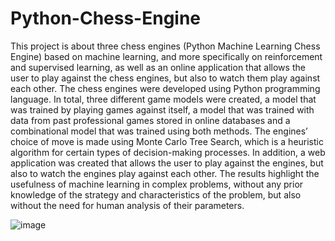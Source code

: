 # Python-Chess-Engine

This project is about three chess engines (Python Machine Learning Chess Engine) based
on machine learning, and more specifically on reinforcement and supervised learning, as
well as an online application that allows the user to play against the chess engines, 
but also to watch them play against each other. The chess engines were 
developed using Python programming language. In total, three different game models 
were created, a model that was trained by playing games against itself, a model that 
was trained with data from past professional games stored in online databases and a 
combinational model that was trained using both methods. The engines’ choice of 
move is made using Monte Carlo Tree Search, which is a heuristic algorithm for certain 
types of decision-making processes. In addition, a web application was created that 
allows the user to play against the engines, but also to watch the engines play against 
each other. The results highlight the usefulness of machine learning in complex 
problems, without any prior knowledge of the strategy and characteristics of the 
problem, but also without the need for human analysis of their parameters.

![image](https://user-images.githubusercontent.com/49875599/145675570-969eac87-68ab-4f64-8454-abecd16632c6.png)
